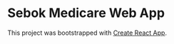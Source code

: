 # Sebok Medicare Web App

This project was bootstrapped with [Create React App](https://github.com/facebook/create-react-app).

